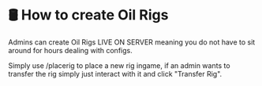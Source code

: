 # 🛢 How to create Oil Rigs

Admins can create Oil Rigs LIVE ON SERVER meaning you do not have to sit around for hours dealing with configs.



Simply use /placerig to place a new rig ingame, if an admin wants to transfer the rig simply just interact with it and click "Transfer Rig".
